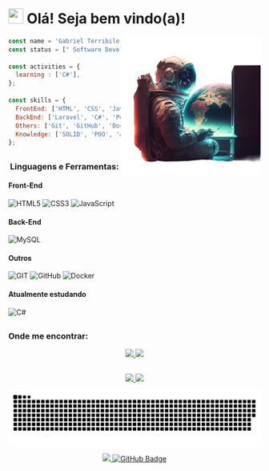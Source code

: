 <h1 align="left"><img src="https://raw.githubusercontent.com/MartinHeinz/MartinHeinz/master/wave.gif" width="30px" height="30px"> Olá! Seja bem vindo(a)!</h1>

<div>
<img align="right" src="images/astro.png" alt="developer room" width="280rem">

```js
const name = 'Gabriel Terribile';
const status = [" Software Developer", "SGBR Sistemas"];

const activities = { 
  learning : ['C#'],
};

const skills = {
  FrontEnd: ['HTML', 'CSS', 'Javascript', 'Vuejs', 'Vuetify', 'PHP'],
  BackEnd: ['Laravel', 'C#', 'PostgreSQL', 'MySQL', 'mariaDB', 'firebird'],
  Others: ['Git', 'GitHub', 'Docker'],
  Knowledge: ['SOLID', 'POO', 'API RESTful'],
};
```
</div>

##
<div>
<h3 align="center">Linguagens e Ferramentas:</h3>
<h4>Front-End</h4>
<div>
  <img
    src="https://img.shields.io/badge/HTML5-E34F26?style=for-the-badge&logo=html5&logoColor=white"
    alt="HTML5"
  >
  <img
    src="https://img.shields.io/badge/CSS3-1572B6?style=for-the-badge&logo=css3&logoColor=white"
    alt="CSS3"
  >
  <img
    src="https://img.shields.io/badge/JavaScript-F7DF1E?style=for-the-badge&logo=javascript&logoColor=black"
    alt="JavaScript"
  >
</div>
	
<h4>Back-End</h4>
<div>
  <img
    src="https://img.shields.io/badge/MySQL-005C84?style=for-the-badge&logo=mysql&logoColor=white"
    alt="MySQL"
  />
</div>
	
<h4>Outros</h4>	
<div>
  <img alt="GIT" title="GIT" src="https://img.shields.io/badge/GIT-000000?style=for-the-badge&logo=git&logoColor=F05032" />
	<img alt="GitHub" title="GitHub" src="https://img.shields.io/badge/GITHUB-000000?style=for-the-badge&logo=github&logoColor=FFFFFF" />
	<img
    src="https://img.shields.io/badge/Docker-2496ED?style=for-the-badge&logo=docker&logoColor=white"
    alt="Docker"
  />
</div>
	
<h4>Atualmente estudando</h4>	
<div>
  <img
    alt="C#"
  />
</div>
</div>

##

<h3>Onde me encontrar:</h3>
<div align="center">
  <a href = "mailto:gterribele@hotmail.com">
	  <img height="30em" src="https://img.shields.io/badge/-Gmail-%23333?style=for-the-badge&logo=gmail&logoColor=white" target="_blank">
	</a>
  <a href="https://www.linkedin.com/in/gabriel-terribile" target="_blank">
	  <img height="30em" src="https://img.shields.io/badge/-LinkedIn-%230077B5?style=for-the-badge&logo=linkedin&logoColor=white" target="_blank">
  </a> 
</div>

##

<div align="center">
  <a href="https://github.com/GABRIELTERRIBILE">
  <img width="45%" src="https://github-readme-stats-sigma-five.vercel.app/api?username=GABRIELTERRIBILE&show_icons=true&theme=dark&include_all_commits=true&count_private=true&bg_color=DEG,000080,4682B4&text_color=F8F8FF"/>
  <img width="45%" src="https://github-readme-stats-sigma-five.vercel.app/api/top-langs/?username=GABRIELTERRIBILE&layout=compact&langs_count=10&theme=dark&bg_color=DEG,000080,4682B4&text_color=F8F8FF"/>
</div>


<div align="center">
  
  ![Snake animation](https://github.com/GABRIELTERRIBILE/GABRIELTERRIBILE/blob/output/github-contribution-grid-snake.svg)
  
</div>
    
<div align="center">
  <a href="https://github.com/Meghna-DAS/github-profile-views-counter">
	  <img height="30em" src="https://komarev.com/ghpvc/?username=GABRIELTERRIBILE">
  </a>
  <a href="https://github.com/GABRIELTERRIBILE?tab=followers">
	  <img height="30em" src="https://img.shields.io/github/followers/GABRIELTERRIBILE? label=Followers&style=social" alt="GitHub Badge">
  </a>
</div>
